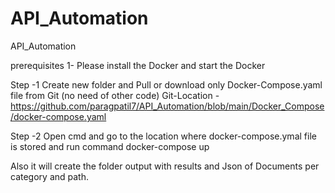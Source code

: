 # API_Automation
API_Automation

prerequisites
1- Please install the Docker and start the Docker

Step -1 Create new folder and Pull or download only Docker-Compose.yaml file from Git (no need of other code) 
Git-Location - https://github.com/paragpatil7/API_Automation/blob/main/Docker_Compose/docker-compose.yaml

Step -2 Open cmd and go to the location where docker-compose.ymal file is stored and run command 
docker-compose up

Also it will create the folder output with results and Json of Documents per category and path.

